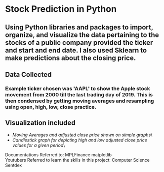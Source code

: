 # Stock Prediction in Python
## Using Python libraries and packages to import, organize, and visualize the data pertaining to the stocks of a public company provided the ticker and start and end date. I also used Sklearn to make predictions about the closing price.  

## Data Collected
### Example ticker chosen was 'AAPL' to show the Apple stock movement from 2000 till the last trading day of 2019. This is then condensed by getting moving averages and resampling using open, high, low, close practice. 

## Visualization included
+ *Moving Averages and adjusted close price shown on simple graphs*\
+ *Candlestick graph for depicting high and low adjusted close price values for a given period*\

Documentations Referred to:
MPLFinance matplotlib \
Youtubers Referred to learn the skills in this project:
Computer Science
Sentdex
